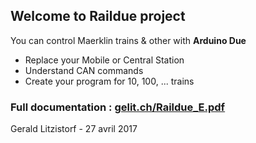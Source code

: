 ## Welcome to Raildue project ##

You can control Maerklin trains & other with **Arduino Due** 

- Replace your Mobile or Central Station
- Understand CAN commands 
- Create your program for 10, 100, ... trains 

### Full documentation : [gelit.ch/Raildue_E.pdf](http://gelit.ch/Raildue_E.pdf) ###

Gerald Litzistorf - 27 avril 2017
